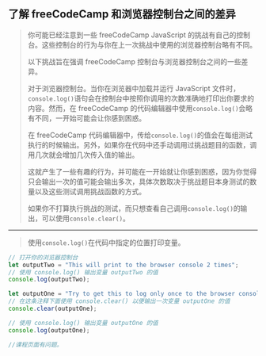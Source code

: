 ## 了解 freeCodeCamp 和浏览器控制台之间的差异

> 你可能已经注意到一些 freeCodeCamp JavaScript 的挑战有自己的控制台。这些控制台的行为与你在上一次挑战中使用的浏览器控制台略有不同。
>
> 以下挑战旨在强调 freeCodeCamp 控制台与浏览器控制台之间的一些差异。
>
> 对于浏览器控制台。当你在浏览器中加载并运行 JavaScript 文件时，`console.log()`语句会在控制台中按照你调用的次数准确地打印出你要求的内容。然而，在 freeCodeCamp 的代码编辑器中使用`console.log()`会略有不同，一开始可能会让你感到困惑。
>
> 在 freeCodeCamp 代码编辑器中，传给`console.log()`的值会在每组测试执行的时候输出。另外，如果你在代码中还手动调用过挑战题目的函数，调用几次就会增加几次传入值的输出。
>
> 这就产生了一些有趣的行为，并可能在一开始就让你感到困惑，因为你觉得只会输出一次的值可能会输出多次，具体次数取决于挑战题目本身测试的数量以及这些测试调用挑战函数的方式。
>
> 如果你不打算执行挑战的测试，而只想查看自己调用`console.log()`的输出，可以使用`console.clear()`。

----

> 使用`console.log()`在代码中指定的位置打印变量。

```js
// 打开你的浏览器控制台
let outputTwo = "This will print to the browser console 2 times";
// 使用 console.log() 输出变量 outputTwo 的值
console.log(outputTwo);

let outputOne = "Try to get this to log only once to the browser console";
// 在这条注释下面使用 console.clear() 以便输出一次变量 outputOne 的值
console.clear(outputOne);

// 使用 console.log() 输出变量 outputOne 的值
console.log(outputOne);

//课程页面有问题。
```

